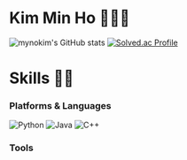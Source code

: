 # Kim Min Ho 👨🏻‍💻

![mynokim's GitHub stats](https://github-readme-stats.vercel.app/api?username=mynokim_icons=true&theme=radical)
[![Solved.ac Profile](http://mazassumnida.wtf/api/v2/generate_badge?boj=minho020805)](https://solved.ac/minho020805/)

# Skills 💪🏻
### Platforms & Languages
![Python](https://img.shields.io/badge/Python-3776AB.svg?&style=for-the-badge&logo=Python&logoColor=white)
![Java](https://img.shields.io/badge/Java-007396.svg?&style=for-the-badge&logo=Java&logoColor=white)
![C++](https://img.shields.io/badge/C++-00599C?style=flat-square&logo=C%2B%2B&logoColor=white)

### Tools
